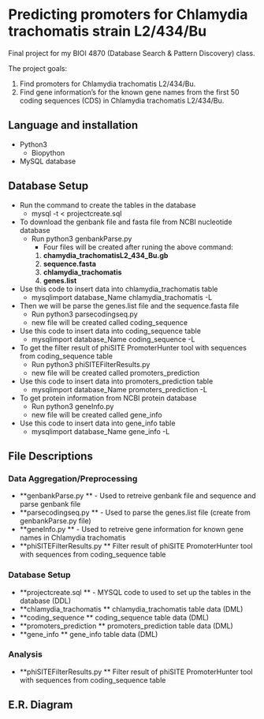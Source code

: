 # Predicting promoters for Chlamydia trachomatis strain L2/434/Bu

Final project for my BIOI 4870 (Database Search & Pattern Discovery) class.

The project goals:
  1. Find promoters for Chlamydia trachomatis L2/434/Bu.
  2.	Find gene information’s for the known gene names from the first 50 coding sequences (CDS) in Chlamydia trachomatis L2/434/Bu.  
## Language and installation
  * Python3
    * Biopython
  * MySQL database

## Database Setup
  * Run the command to create the tables in the database
    * mysql -t < projectcreate.sql 
  * To download the genbank file and fasta file from NCBI nucleotide database
    * Run python3 genbankParse.py 
      * Four files will be created after runing the above command:
      1. **chamydia_trachomatisL2_434_Bu.gb** 
      2. **sequence.fasta**
      3. **chlamydia_trachomatis**
      4. **genes.list**
  * Use this code to insert data into chlamydia_trachomatis table
    * mysqlimport database_Name chlamydia_trachomatis -L
  * Then we will be parse the genes.list file and the sequence.fasta file 
    * Run python3 parsecodingseq.py
    * new file will be created called coding_sequence
  * Use this code to insert data into coding_sequence table
    * mysqlimport database_Name coding_sequence -L
  * To get the filter result of phiSITE PromoterHunter tool with sequences from coding_sequence table
    * Run python3 phiSITEFilterResults.py
    * new file will be created called promoters_prediction
  * Use this code to insert data into promoters_prediction table
    * mysqlimport database_Name promoters_prediction -L
  * To get protein information from NCBI protein database 
    * Run python3 geneInfo.py 
    * new file will be created called gene_info
  * Use this code to insert data into gene_info table
    * mysqlimport database_Name gene_info -L
    

## File Descriptions
### Data Aggregation/Preprocessing
* **genbankParse.py **  - Used to retreive genbank file and sequence and parse genbank file
* **parsecodingseq.py ** - Used to parse the genes.list file (create from genbankParse.py file)
* **geneInfo.py ** - Used to retreive gene information for known gene names in Chlamydia trachomatis
* **phiSITEFilterResults.py ** Filter result of phiSITE PromoterHunter tool with sequences from coding_sequence table


### Database Setup
* **projectcreate.sql ** - MYSQL code to used to set up the tables in the database (DDL)
* **chlamydia_trachomatis ** chlamydia_trachomatis table data (DML)
* **coding_sequence ** coding_sequence table data (DML)
* **promoters_prediction ** promoters_prediction table data (DML)
* **gene_info ** gene_info table data (DML)

### Analysis
* **phiSITEFilterResults.py ** Filter result of phiSITE PromoterHunter tool with sequences from coding_sequence table

## E.R. Diagram


